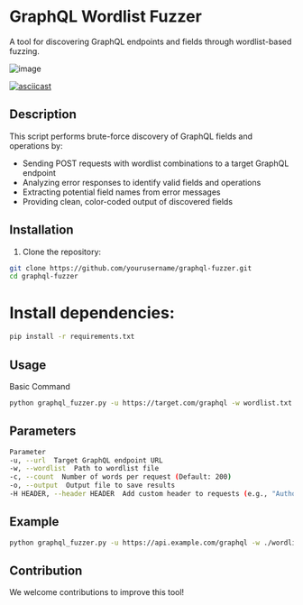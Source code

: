 # GraphQL Wordlist Fuzzer
A tool for discovering GraphQL endpoints and fields through wordlist-based fuzzing.

![image](https://github.com/user-attachments/assets/ef072d49-e2ce-4163-a711-9508abd7c25d)

[![asciicast](https://asciinema.org/a/sCWJ8iZib5xXvDFXXkRa2O2NI.svg)](https://asciinema.org/a/sCWJ8iZib5xXvDFXXkRa2O2NI)

## Description

This script performs brute-force discovery of GraphQL fields and operations by:
- Sending POST requests with wordlist combinations to a target GraphQL endpoint
- Analyzing error responses to identify valid fields and operations
- Extracting potential field names from error messages
- Providing clean, color-coded output of discovered fields

## Installation

1. Clone the repository:
```bash
git clone https://github.com/yourusername/graphql-fuzzer.git
cd graphql-fuzzer
```

# Install dependencies:

```bash
pip install -r requirements.txt
```

## Usage

Basic Command

```bash
python graphql_fuzzer.py -u https://target.com/graphql -w wordlist.txt
```

## Parameters

```bash
Parameter                  
-u, --url  Target GraphQL endpoint URL
-w, --wordlist  Path to wordlist file	 
-c, --count  Number of words per request (Default: 200)
-o, --output  Output file to save results
-H HEADER, --header HEADER  Add custom header to requests (e.g., "Authorization: Bearer token")
```

## Example

```bash
python graphql_fuzzer.py -u https://api.example.com/graphql -w ./wordlists/graphql.txt -c 300 -o results.txt
```

## Contribution

We welcome contributions to improve this tool!
